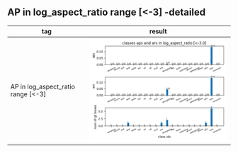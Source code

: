 ## AP in log_aspect_ratio range [<-3] -detailed
tag| result |
----|-----|
AP in log\_aspect_ratio range [<-3] |![](ap_log_aspect_ratio_<-3.0.png)|